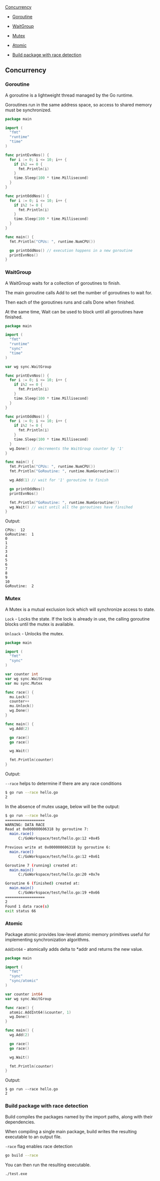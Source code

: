 [Concurrency](#concurrency)

- [Goroutine](#goroutine)

- [WaitGroup](#waitgroup)

- [Mutex](#mutex)

- [Atomic](#atomic)

- [Build package with race detection](#build-package-with-race-detection)

## Concurrency

### Goroutine

A goroutine is a lightweight thread managed by the Go runtime.

Goroutines run in the same address space, so access to shared memory must be synchronized.

```go
package main

import (
  "fmt"
  "runtime"
  "time"
)

func printEvnNos() {
  for i := 0; i <= 10; i++ {
    if i%2 == 0 {
      fmt.Println(i)
    }
    time.Sleep(100 * time.Millisecond)
  }
}

func printOddNos() {
  for i := 0; i <= 10; i++ {
    if i%2 != 0 {
      fmt.Println(i)
    }
    time.Sleep(100 * time.Millisecond)
  }
}

func main() {
  fmt.Println("CPUs: ", runtime.NumCPU())

  go printOddNos() // execution happens in a new goroutine
  printEvnNos()
}
```

### WaitGroup

A WaitGroup waits for a collection of goroutines to finish. 

The main goroutine calls Add to set the number of goroutines to wait for. 

Then each of the goroutines runs and calls Done when finished. 

At the same time, Wait can be used to block until all goroutines have finished.

```go
package main

import (
  "fmt"
  "runtime"
  "sync"
  "time"
)

var wg sync.WaitGroup

func printEvnNos() {
  for i := 0; i <= 10; i++ {
    if i%2 == 0 {
      fmt.Println(i)
    }
    time.Sleep(100 * time.Millisecond)
  }
}

func printOddNos() {
  for i := 0; i <= 10; i++ {
    if i%2 != 0 {
      fmt.Println(i)
    }
    time.Sleep(100 * time.Millisecond)
  }
  wg.Done() // decrements the WaitGroup counter by '1'
}

func main() {
  fmt.Println("CPUs: ", runtime.NumCPU())
  fmt.Println("GoRoutine: ", runtime.NumGoroutine())

  wg.Add(1) // wait for '1' goroutine to finish

  go printOddNos()
  printEvnNos()

  fmt.Println("GoRoutine: ", runtime.NumGoroutine())
  wg.Wait() // wait until all the goroutines have finsihed
}
```

Output:

```text
CPUs:  12
GoRoutine:  1
0
1
2
3
4
5
6
7
8
9
10
GoRoutine:  2
```

### Mutex

A Mutex is a mutual exclusion lock which will synchronize access to state.

`Lock` - Locks the state. If the lock is already in use, the calling goroutine blocks until the mutex is available.

`Unloack` - Unlocks the mutex.

```go
package main

import (
  "fmt"
  "sync"
)

var counter int
var wg sync.WaitGroup
var mu sync.Mutex

func race() {
  mu.Lock()
  counter++
  mu.Unlock()
  wg.Done()
}

func main() {
  wg.Add(2)

  go race()
  go race()

  wg.Wait()

  fmt.Println(counter)
}
```

Output:

`--race` helps to determine if there are any race conditions

```bash
$ go run --race hello.go
2
```

In the absence of mutex usage, below will be the output:

```bash
$ go run --race hello.go
==================
WARNING: DATA RACE
Read at 0x000000606318 by goroutine 7:
  main.race()
      C:/GoWorkspace/test/hello.go:12 +0x45

Previous write at 0x000000606318 by goroutine 6:
  main.race()
      C:/GoWorkspace/test/hello.go:12 +0x61

Goroutine 7 (running) created at:
  main.main()
      C:/GoWorkspace/test/hello.go:20 +0x7e

Goroutine 6 (finished) created at:
  main.main()
      C:/GoWorkspace/test/hello.go:19 +0x66
==================
2
Found 1 data race(s)
exit status 66
```

### Atomic

Package atomic provides low-level atomic memory primitives useful for implementing synchronization algorithms.

`AddInt64` - atomically adds delta to *addr and returns the new value.

```go
package main

import (
  "fmt"
  "sync"
  "sync/atomic"
)

var counter int64
var wg sync.WaitGroup

func race() {
  atomic.AddInt64(&counter, 1)
  wg.Done()
}

func main() {
  wg.Add(2)

  go race()
  go race()

  wg.Wait()

  fmt.Println(counter)
}
```

Output:

```text
$ go run --race hello.go
2
```

### Build package with race detection

Build compiles the packages named by the import paths, along with their dependencies.

When compiling a single main package, build writes the resulting executable to an output file.

`-race` flag enables race detection

```bash
go build --race
```

You can then run the resulting executable.

```bash
./test.exe
```